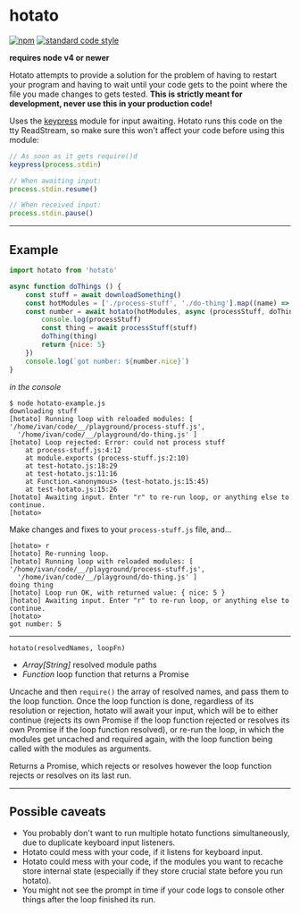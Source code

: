 hotato
===

[![npm](https://img.shields.io/npm/v/hotato.svg?style=flat-square)](https://npmjs.com/package/hotato)
[![standard code style](https://img.shields.io/badge/style-standard-blue.svg?style=flat-square)](https://github.com/feross/standard)

**requires node v4 or newer**

Hotato attempts to provide a solution for the problem of having to restart your program and having to wait until your code gets to the point where the file you made changes to gets tested. **This is strictly meant for development, never use this in your production code!**

Uses the [keypress](https://github.com/TooTallNate/keypress) module for input awaiting. Hotato runs this code on the tty ReadStream, so make sure this won't affect your code before using this module:

```js
// As soon as it gets require()d
keypress(process.stdin)

// When awaiting input:
process.stdin.resume()

// When received input:
process.stdin.pause()
```

---

Example
---

```js
import hotato from 'hotato'

async function doThings () {
    const stuff = await downloadSomething()
    const hotModules = ['./process-stuff', './do-thing'].map((name) => require.resolve(name))
    const number = await hotato(hotModules, async (processStuff, doThing) => {
        console.log(processStuff)
        const thing = await processStuff(stuff)
        doThing(thing)
        return {nice: 5}
    })
    console.log(`got number: ${number.nice}`)
}

```

*in the console*

```
$ node hotato-example.js
downloading stuff
[hotato] Running loop with reloaded modules: [ '/home/ivan/code/__/playground/process-stuff.js',
  '/home/ivan/code/__/playground/do-thing.js' ]
[hotato] Loop rejected: Error: could not process stuff
    at process-stuff.js:4:12
    at module.exports (process-stuff.js:2:10)
    at test-hotato.js:18:29
    at test-hotato.js:11:16
    at Function.<anonymous> (test-hotato.js:15:45)
    at test-hotato.js:15:26
[hotato] Awaiting input. Enter "r" to re-run loop, or anything else to continue.
[hotato> 
```

Make changes and fixes to your `process-stuff.js` file, and...

```
[hotato> r
[hotato] Re-running loop.
[hotato] Running loop with reloaded modules: [ '/home/ivan/code/__/playground/process-stuff.js',
  '/home/ivan/code/__/playground/do-thing.js' ]
doing thing
[hotato] Loop run OK, with returned value: { nice: 5 }
[hotato] Awaiting input. Enter "r" to re-run loop, or anything else to continue.
[hotato> 
got number: 5
```

---

`hotato(resolvedNames, loopFn)`

- *Array[String]* resolved module paths
- *Function* loop function that returns a Promise

Uncache and then `require()` the array of resolved names, and pass them to the loop function. Once the loop function is done, regardless of its resolution or rejection, hotato will await your input, which will be to either continue (rejects its own Promise if the loop function rejected or resolves its own Promise if the loop function resolved), or re-run the loop, in which the modules get uncached and required again, with the loop function being called with the modules as arguments.

Returns a Promise, which rejects or resolves however the loop function rejects or resolves on its last run.

---

Possible caveats
---

* You probably don't want to run multiple hotato functions simultaneously, due to duplicate keyboard input listeners.
* Hotato could mess with your code, if it listens for keyboard input.
* Hotato could mess with your code, if the modules you want to recache store internal state (especially if they store crucial state before you run hotato).
* You might not see the prompt in time if your code logs to console other things after the loop finished its run.

